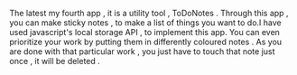 The latest my fourth app , it is a utility tool , ToDoNotes . Through this app , you can make sticky notes , to make a list of things you want to do.I have used javascript's local storage API , to implement this app.
You can even prioritize your work by putting them in differently coloured notes . As you are done with that particular work , you just have to touch that note just once , it will be deleted .

